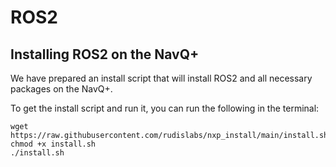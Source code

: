 # ROS2

## Installing ROS2 on the NavQ+

We have prepared an install script that will install ROS2 and all necessary packages on the NavQ+.

To get the install script and run it, you can run the following in the terminal:

```
wget https://raw.githubusercontent.com/rudislabs/nxp_install/main/install.sh
chmod +x install.sh
./install.sh
```
